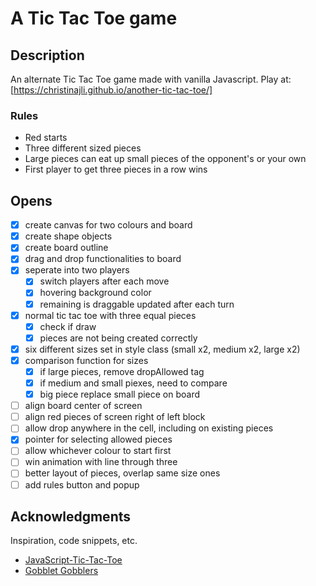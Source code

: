 # A Tic Tac Toe game

## Description

An alternate Tic Tac Toe game made with vanilla Javascript. Play at: [https://christinajli.github.io/another-tic-tac-toe/]

### Rules
* Red starts
* Three different sized pieces
* Large pieces can eat up small pieces of the opponent's or your own
* First player to get three pieces in a row wins

## Opens
- [x] create canvas for two colours and board
- [x] create shape objects
- [x] create board outline
- [x] drag and drop functionalities to board
- [x] seperate into two players
  - [x] switch players after each move
  - [x] hovering background color
  - [x] remaining is draggable updated after each turn
- [x] normal tic tac toe with three equal pieces
  - [x] check if draw
  - [x] pieces are not being created correctly
- [x] six different sizes set in style class (small x2, medium x2, large x2)
- [x] comparison function for sizes
  - [x] if large pieces, remove dropAllowed tag
  - [x] if medium and small piexes, need to compare
  - [x] big piece replace small piece on board
- [ ] align board center of screen
- [ ] align red pieces of screen right of left block
- [ ] allow drop anywhere in the cell, including on existing pieces
- [x] pointer for selecting allowed pieces
- [ ] allow whichever colour to start first
- [ ] win animation with line through three
- [ ] better layout of pieces, overlap same size ones 
- [ ] add rules button and popup

## Acknowledgments
Inspiration, code snippets, etc.
* [JavaScript-Tic-Tac-Toe](https://github.com/WebDevSimplified/JavaScript-Tic-Tac-Toe)
* [Gobblet Gobblers](https://www.amazon.com/AFGQIANG-Tic-Tac-Toe-Surprise-Gobble-Classic/dp/B08NVDNH59)
